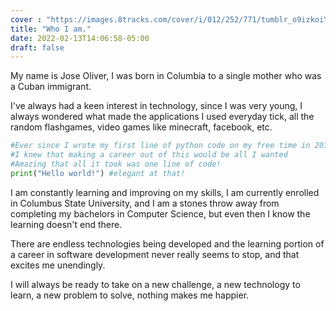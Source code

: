 ```yaml
---
cover : "https://images.8tracks.com/cover/i/012/252/771/tumblr_o9izkoiYDY1urpryuo1_1280-9584.jpg?rect=178%2C0%2C924%2C924&q=98&fm=jpg&fit=max&w=320&h=320"
title: "Who I am."
date: 2022-02-13T14:06:58-05:00
draft: false
---
```

My name is Jose Oliver, I was born in Columbia to a single mother who was a Cuban immigrant.

I've always had a keen interest in technology, since I was very young, I always wondered what made the applications I used everyday tick, all the random flashgames, video games like minecraft, facebook, etc.
 
```python
#Ever since I wrote my first line of python code on my free time in 2016
#I knew that making a career out of this would be all I wanted
#Amazing that all it took was one line of code!
print("Hello world!") #elegant at that!
```
I am constantly learning and improving on my skills, I am currently enrolled in Columbus State University, and I am a stones throw away from completing my bachelors in Computer Science, but even then I know the learning doesn't end there.

There are endless technologies being developed and the learning portion of a career in software development never really seems to stop, and that excites me unendingly.

I will always be ready to take on a new challenge, a new technology to learn, a new problem to solve, nothing makes me happier.

